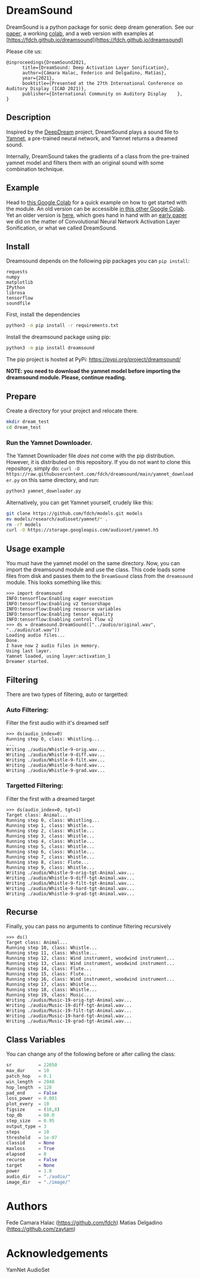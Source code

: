 # DreamSound

DreamSound is a python package for sonic deep dream generation. See our [paper](docs/DreamSound_paper.pdf), a working [colab](docs/DreamSound_Package_Example_v_0_1_6_3.ipynb), and a web version with examples at [https://fdch.github.io/dreamsound](https://fdch.github.io/dreamsound) 

Please cite us:

```bibfile
@inproceedings{DreamSound2021,
      title={DreamSound: Deep Activation Layer Sonification}, 
      author={Cámara Halac, Federico and Delgadino, Matías},
      year={2021},
      booktitle={Presented at the 27th International Conference on Auditory Display (ICAD 2021)},
      publisher={International Community on Auditory Display    },
}
```

## Description

Inspired by the [DeepDream](https://www.tensorflow.org/tutorials/generative/deepdream) project, DreamSound plays a sound file to 
[Yamnet](https://github.com/tensorflow/models/tree/master/research/audioset/yamnet), a pre-trained neural network, and Yamnet returns a dreamed sound. 

Internally, DreamSound takes the gradients of a class from the pre-trained yamnet model and filters them with an original sound with some combination technique.

## Example

Head to [this Google Colab](https://colab.research.google.com/github/fdch/dreamsound/blob/main/DreamSound_Package_Example.ipynb) for a quick example on how to get started with the module. An old version can be accessible [in this  other Google Colab](https://colab.research.google.com/github/fdch/dreamsound/blob/main/DreamSound_v_1_5.ipynb). Yet an older version is [here](https://colab.research.google.com/github/fdch/dreamsound/blob/main/DreamSound_v_1.ipynb), which goes hand in hand with an [early paper](https://github.com/fdch/dreamsound/blob/main/docs/papers/DreamSound__CNN_Activation_Layer_Sonification.pdf) we did on the matter of Convolutional Neural Network Activation Layer Sonification, or what we called DreamSound.

## Install
Dreamsound depends on the following pip packages you can `pip install`:
```
requests
numpy
matplotlib
IPython
librosa
tensorflow
soundfile
```

First, install the dependencies
```sh
python3 -m pip install -r requirements.txt
```

Install the dreamsound package using pip:

```sh
python3 -m pip install dreamsound
```

The pip project is hosted at PyPi: https://pypi.org/project/dreamsound/

**NOTE: you need to download the yamnet model before importing the dreamsound module. Please, continue reading.**


## Prepare

Create a directory for your project and relocate there.

```sh
mkdir dream_test
cd dream_test
```

### Run the Yamnet Downloader.

The Yamnet Downloader file *does not* come with the pip distribution. However, it is distributed on this repository. If you do not want to clone this repository, simply do: `curl -O https://raw.githubusercontent.com/fdch/dreamsound/main/yamnet_downloader.py` on this same directory, and run:
```sh
python3 yamnet_downloader.py
```
Alternatively, you can get Yamnet yourself, crudely like this:

```sh
git clone https://github.com/fdch/models.git models
mv models/research/audioset/yamnet/* .
rm -rf models
curl -O https://storage.googleapis.com/audioset/yamnet.h5
```

## Usage example
You must have the yamnet model on the same directory. Now, you can import the dreamsound module and use the class. This code loads some files from disk and passes them to the `DreamSound` class from the `dreamsound` module. This looks something like this:

```
>>> import dreamsound
INFO:tensorflow:Enabling eager execution
INFO:tensorflow:Enabling v2 tensorshape
INFO:tensorflow:Enabling resource variables
INFO:tensorflow:Enabling tensor equality
INFO:tensorflow:Enabling control flow v2
>>> ds = dreamsound.DreamSound(["../audio/original.wav", "../audio/cat.wav"])
Loading audio files...
Done.
I have now 2 audio files in memory.
Using last layer.
Yamnet loaded, using layer:activation_1
Dreamer started.
```
## Filtering
There are two types of filtering, auto or targetted:

### Auto Filtering:
Filter the first audio with it's dreamed self

```
>>> ds(audio_index=0)
Running step 0, class: Whistling...
...
Writing ./audio/Whistle-9-orig.wav...
Writing ./audio/Whistle-9-diff.wav...
Writing ./audio/Whistle-9-filt.wav...
Writing ./audio/Whistle-9-hard.wav...
Writing ./audio/Whistle-9-grad.wav...
```

### Targetted Filtering:
Filter the first with a dreamed target
```
>>> ds(audio_index=0, tgt=1)
Target class: Animal...
Running step 0, class: Whistling...
Running step 1, class: Whistle...
Running step 2, class: Whistle...
Running step 3, class: Whistle...
Running step 4, class: Whistle...
Running step 5, class: Whistle...
Running step 6, class: Whistle...
Running step 7, class: Whistle...
Running step 8, class: Flute...
Running step 9, class: Whistle...
Writing ./audio/Whistle-9-orig-tgt-Animal.wav...
Writing ./audio/Whistle-9-diff-tgt-Animal.wav...
Writing ./audio/Whistle-9-filt-tgt-Animal.wav...
Writing ./audio/Whistle-9-hard-tgt-Animal.wav...
Writing ./audio/Whistle-9-grad-tgt-Animal.wav...
```

## Recurse
Finally, you can pass no arguments to continue filtering recursively
```
>>> ds()
Target class: Animal...
Running step 10, class: Whistle...
Running step 11, class: Whistle...
Running step 12, class: Wind instrument, woodwind instrument...
Running step 13, class: Wind instrument, woodwind instrument...
Running step 14, class: Flute...
Running step 15, class: Flute...
Running step 16, class: Wind instrument, woodwind instrument...
Running step 17, class: Whistle...
Running step 18, class: Whistle...
Running step 19, class: Music...
Writing ./audio/Music-19-orig-tgt-Animal.wav...
Writing ./audio/Music-19-diff-tgt-Animal.wav...
Writing ./audio/Music-19-filt-tgt-Animal.wav...
Writing ./audio/Music-19-hard-tgt-Animal.wav...
Writing ./audio/Music-19-grad-tgt-Animal.wav...
```

## Class Variables

You can change any of the following before or after calling the class:

```python
sr          = 22050
max_dur     = 10
patch_hop   = 0.1
win_length  = 2048
hop_length  = 128
pad_end     = False
loss_power  = 0.001
plot_every  = 10
figsize     = (10,8)
top_db      = 80.0
step_size   = 0.95
output_type = 3
steps       = 10
threshold   = 1e-07
classid     = None
maxloss     = True
elapsed     = 0
recurse     = False
target      = None
power       = 1.0
audio_dir   = "./audio/"
image_dir   = "./image/"
```

# Authors

Fede Camara Halac (https://github.com/fdch)
Matias Delgadino (https://github.com/zaytam)

# Acknowledgements

YamNet
AudioSet
